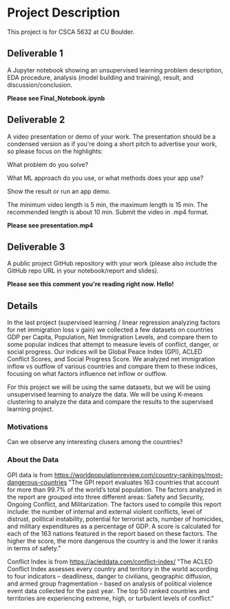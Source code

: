 # Project Description
This project is for CSCA 5632 at CU Boulder. 

## Deliverable 1 
A Jupyter notebook showing an unsupervised learning problem description, EDA procedure, analysis (model building and training), result, and discussion/conclusion. 

**Please see Final_Notebook.ipynb**

## Deliverable 2
A video presentation or demo of your work. The presentation should be a condensed version as if you're doing a short pitch to advertise your work, so please focus on the highlights:

What problem do you solve?

What ML approach do you use, or what methods does your app use?

Show the result or run an app demo.

The minimum video length is 5 min, the maximum length is 15 min. The recommended length is about 10 min. Submit the video in .mp4 format.

**Please see presentation.mp4**

## Deliverable 3 
A public project GitHub repository with your work (please also include the GitHub repo URL in your notebook/report and slides).

**Please see this comment you're reading right now. Hello!**

## Details
In the last project (supervised learning / linear regression analyzing factors for net immigration loss v gain) we collected a few datasets on countries GDP per Capita, Population, Net Immigration Levels, and compare them to some popular indices that attempt to measure levels of conflict, danger, or social progress. Our indices will be Global Peace Index (GPI), ACLED Conflict Scores, and Social Progress Score. We analyzed net immigration inflow vs outflow of various countries and compare them to these indices, focusing on what factors influence net inflow or outflow.

For this project we will be using the same datasets, but we will be using unsupervised learning to analyze the data. We will be using K-means clustering to analyze the data and compare the results to the supervised learning project. 

### Motivations
Can we observe any interesting clusers among the countries? 

### About the Data
GPI data is from https://worldpopulationreview.com/country-rankings/most-dangerous-countries
"The GPI report evaluates 163 countries that account for more than 99.7% of the world’s total population. The factors analyzed in the report are grouped into three different areas: Safety and Security, Ongoing Conflict, and Militarization. The factors used to compile this report include: the number of internal and external violent conflicts, level of distrust, political instability, potential for terrorist acts, number of homicides, and military expenditures as a percentage of GDP. A score is calculated for each of the 163 nations featured in the report based on these factors. The higher the score, the more dangerous the country is and the lower it ranks in terms of safety."

Conflict Index is from https://acleddata.com/conflict-index/
"The ACLED Conflict Index assesses every country and territory in the world according to four indicators – deadliness, danger to civilians, geographic diffusion, and armed group fragmentation – based on analysis of political violence event data collected for the past year. The top 50 ranked countries and territories are experiencing extreme, high, or turbulent levels of conflict."